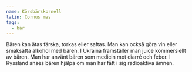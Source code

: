 ```yaml
---
name: Körsbärskornell
latin: Cornus mas
tags:
  - bär
---
```


Bären kan ätas färska, torkas eller saftas. Man kan också göra vin eller smaksätta alkohol med bären. I Ukraina framställer man juice kommersiellt av bären. Man har använt bären som medicin mot diarré och feber. I Ryssland anses bären hjälpa om man har fått i sig radioaktiva ämnen.
